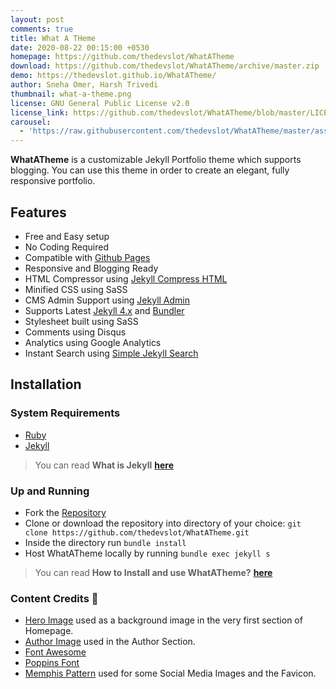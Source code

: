 ```yaml
---
layout: post
comments: true
title: What A THeme
date: 2020-08-22 00:15:00 +0530
homepage: https://github.com/thedevslot/WhatATheme
download: https://github.com/thedevslot/WhatATheme/archive/master.zip
demo: https://thedevslot.github.io/WhatATheme/
author: Sneha Omer, Harsh Trivedi
thumbnail: what-a-theme.png
license: GNU General Public License v2.0
license_link: https://github.com/thedevslot/WhatATheme/blob/master/LICENSE
carousel:
  - 'https://raw.githubusercontent.com/thedevslot/WhatATheme/master/assets/images/meta.jpg'
---
```


**WhatATheme** is a customizable Jekyll Portfolio theme which supports blogging. You can use this theme in order to create an elegant, fully responsive portfolio.

## Features

* Free and Easy setup
* No Coding Required
* Compatible with [Github Pages](https://pages.github.com/)
* Responsive and Blogging Ready
* HTML Compressor using [Jekyll Compress HTML](https://jch.penibelst.de/)
* Minified CSS using SaSS
* CMS Admin Support using [Jekyll Admin](https://jekyll.github.io/jekyll-admin/)
* Supports Latest [Jekyll 4.x](https://jekyllrb.com/) and [Bundler](https://bundler.io/)
* Stylesheet built using SaSS
* Comments using Disqus
* Analytics using Google Analytics
* Instant Search using [Simple Jekyll Search](https://github.com/christian-fei/Simple-Jekyll-Search/)

## Installation

### System Requirements

* [Ruby](https://www.ruby-lang.org/en/)
* [Jekyll](https://jekyllrb.com/)

> You can read **What is Jekyll** [**here**](https://thedevslot.github.io/WhatATheme/blog/what-is-jekyll-how-to-use-it)

### Up and Running

* Fork the [Repository](https://github.com/thedevslot/WhatATheme/)
* Clone or download the repository into directory of your choice: `git clone https://github.com/thedevslot/WhatATheme.git`
* Inside the directory run `bundle install`
* Host WhatATheme locally by running `bundle exec jekyll s`

> You can read **How to Install and use WhatATheme?** [**here**](https://thedevslot.github.io/WhatATheme/blog/how-to-install-whatatheme)

### Content Credits :green_heart:

* [Hero Image](https://images.pexels.com/photos/220444/pexels-photo-220444.jpeg?auto=compress&cs=tinysrgb&dpr=2&h=650&w=940) used as a background image in the very first section of Homepage.
* [Author Image](https://cdn.pixabay.com/photo/2015/10/05/22/37/blank-profile-picture-973460_960_720.png) used in the Author Section.
* [Font Awesome](https://fontawesome.com/)
* [Poppins Font](https://fonts.google.com/specimen/Poppins)
* [Memphis Pattern](https://www.freepik.com/free-vector/memphis-pattern-background_4034913.htm#page=1&query=memphis%20pattern&position=23) used for some Social Media Images and the Favicon.
